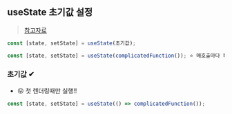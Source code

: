 ## useState 초기값 설정
> [참고자료](https://muscardinus.tistory.com/entry/useState-%EC%B4%88%EA%B8%B0%EA%B0%92)


```js
const [state, setState] = useState(초기값);

const [state, setState] = useState(complicatedFunction()); ⭐ 매호출마다 복잡한 연산 ㅠ,ㅠ
``` 

### 초기값 ✔
- 😛 첫 렌더링때만 실행!!


```js
const [state, setState] = useState(() => complicatedFunction());
```
